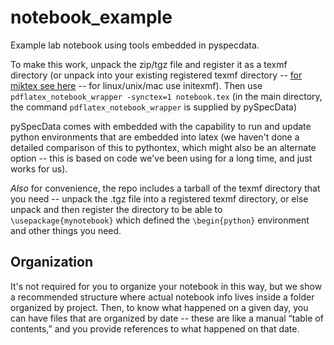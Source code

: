 # notebook_example
Example lab notebook using tools embedded in pyspecdata.

To make this work, unpack the zip/tgz file and register it as a texmf directory (or unpack into your existing registered texmf directory -- [for miktex see here](https://miktex.org/kb/texmf-roots) -- for linux/unix/mac use initexmf).  Then use `pdflatex_notebook_wrapper -synctex=1 notebook.tex` (in the main directory, the command `pdflatex_notebook_wrapper` is supplied by pySpecData)

pySpecData comes with embedded with the capability to run and update python environments that are embedded into latex (we haven't done a detailed comparison of this to pythontex, which might also be an alternate option -- this is based on code we've been using for a long time, and just works for us).

*Also* for convenience, the repo includes a tarball of the texmf directory that you need -- unpack the .tgz file into a registered texmf directory, or else unpack and then register the directory to be able to `\usepackage{mynotebook}` which defined the `\begin{python}` environment and other things you need.

## Organization

It's not required for you to organize your notebook in this way, but we show a recommended structure where actual notebook info lives inside a folder organized by project.
Then, to know what happened on a given day, you can have files that are organized by date -- these are like a manual “table of contents,” and you provide references to what happened on that date.
